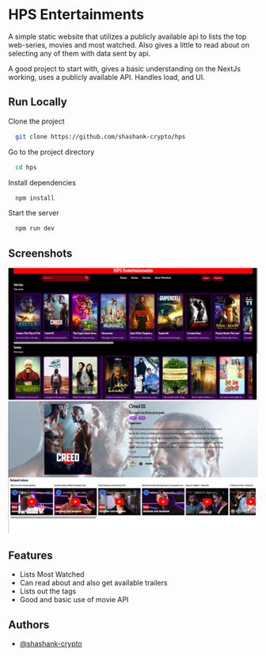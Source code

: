 
# HPS Entertainments

A simple static website that utilizes a publicly available api to lists the top web-series, movies and most watched. Also gives a little to read about on selecting any of them with data sent by api.

A good project to start with, gives a basic understanding on the NextJs working, uses a publicly available API. Handles load, and UI.



## Run Locally

Clone the project

```bash
  git clone https://github.com/shashank-crypto/hps
```

Go to the project directory

```bash
  cd hps
```

Install dependencies

```bash
  npm install
```

Start the server

```bash
  npm run dev
```


## Screenshots

![App Screenshot](public/Screenshots/home.png)
![Information Page](public/Screenshots/detail.png)


## Features

- Lists Most Watched 
- Can read about and also get available trailers
- Lists out the tags
- Good and basic use of movie API


## Authors

- [@shashank-crypto](https://www.github.com/shashank-crypto)

